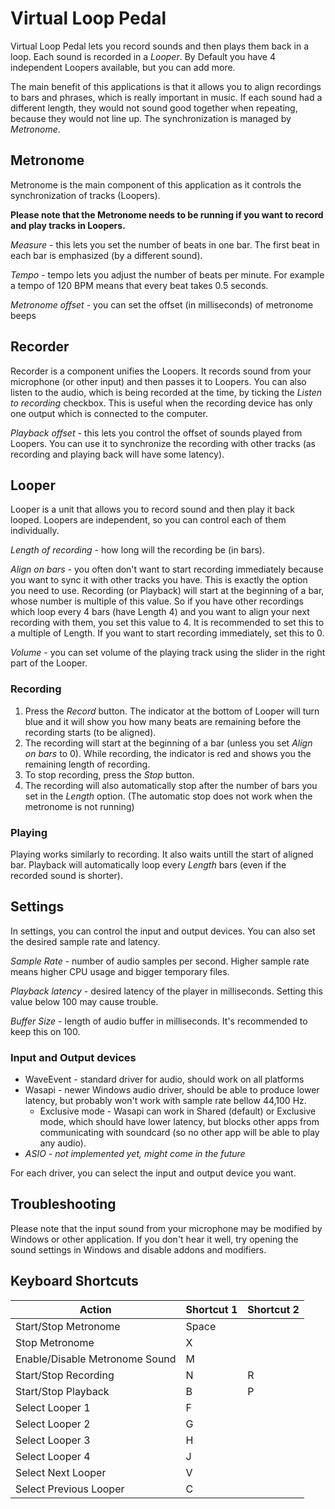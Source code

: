 # Virtual Loop Pedal

Virtual Loop Pedal lets you record sounds and then plays them back in a loop. Each sound is recorded in a *Looper*. By Default you have 4 independent Loopers available, but you can add more.

The main benefit of this applications is that it allows you to align recordings to bars and phrases, which is really important in music. If each sound had a different length, they would not sound good together when repeating, because they would not line up. The synchronization is managed by *Metronome*.

## Metronome

Metronome is the main component of this application as it controls the synchronization of tracks (Loopers).

**Please note that the Metronome needs to be running if you want to record and play tracks in Loopers.**

*Measure* - this lets you set the number of beats in one bar. The first beat in each bar is emphasized (by a different sound).

*Tempo* - tempo lets you adjust the number of beats per minute. For example a tempo of 120 BPM means that every beat takes 0.5 seconds.

*Metronome offset* - you can set the offset (in milliseconds) of metronome beeps 

## Recorder

Recorder is a component unifies the Loopers. It records sound from your microphone (or other input) and then passes it to Loopers. You can also listen to the audio, which is being recorded at the time, by ticking the *Listen to recording* checkbox. This is useful when the recording device has only one output which is connected to the computer.

*Playback offset* - this lets you control the offset of sounds played from Loopers. You can use it to synchronize the recording with other tracks (as recording and playing back will have some latency).

## Looper

Looper is a unit that allows you to record sound and then play it back looped. Loopers are independent, so you can control each of them individually.

*Length of recording* - how long will the recording be (in bars). 

*Align on bars* - you often don't want to start recording immediately because you want to sync it with other tracks you have. This is exactly the option you need to use. Recording (or Playback) will start at the beginning of a bar, whose number is multiple of this value. So if you have other recordings which loop every 4 bars (have Length 4) and you want to align your next recording with them, you set this value to 4. It is recommended to set this to a multiple of Length. If you want to start recording immediately, set this to 0.

*Volume* - you can set volume of the playing track using the slider in the right part of the Looper.

### Recording 

1. Press the *Record* button. The indicator at the bottom of Looper will turn blue and it will show you how many beats are remaining before the recording starts (to be aligned). 
2. The recording will start at the beginning of a bar (unless you set *Align on bars* to 0). While recording, the indicator is red and shows you the remaining length of recording. 
3. To stop recording, press the *Stop* button.
4. The recording will also automatically stop after the number of bars you set in the *Length* option. (The automatic stop does not work when the metronome is not running)

### Playing 

Playing works similarly to recording. It also waits untill the start of aligned bar. Playback will automatically loop every *Length* bars (even if the recorded sound is shorter).

## Settings

In settings, you can control the input and output devices. You can also set the desired sample rate and latency.

*Sample Rate* - number of audio samples per second. Higher sample rate means higher CPU usage and bigger temporary files.

*Playback latency* - desired latency of the player in milliseconds. Setting this value below 100 may cause trouble.

*Buffer Size* - length of audio buffer in milliseconds. It's recommended to keep this on 100.

### Input and Output devices

* WaveEvent - standard driver for audio, should work on all platforms
* Wasapi - newer Windows audio driver, should be able to produce lower latency, but probably won't work with sample rate bellow 44,100 Hz.
  * Exclusive mode - Wasapi can work in Shared (default) or Exclusive mode, which should have lower latency, but blocks other apps from communicating with soundcard (so no other app will be able to play any audio).
* *ASIO* - *not implemented yet, might come in the future*

For each driver, you can select the input and output device you want. 

## Troubleshooting

Please note that the input sound from your microphone may be modified by Windows or other application. If you don't hear it well, try opening the sound settings in Windows and disable addons and modifiers.

## Keyboard Shortcuts
|Action	|Shortcut 1|Shortcut 2|
|-------|----------|----------|
|Start/Stop Metronome|Space|
|Stop Metronome|X||
|Enable/Disable Metronome Sound|M|
|Start/Stop Recording|N|R|
|Start/Stop Playback|B|P|
|Select Looper 1|F||
|Select Looper 2|G||
|Select Looper 3|H||
|Select Looper 4|J||
|Select Next Looper|V||
|Select Previous Looper|C|| 